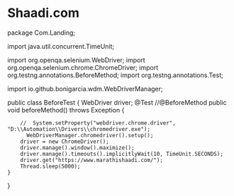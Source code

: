 # Shaadi.com
package Com.Landing;

import java.util.concurrent.TimeUnit;

import org.openqa.selenium.WebDriver;
import org.openqa.selenium.chrome.ChromeDriver;
import org.testng.annotations.BeforeMethod;
import org.testng.annotations.Test;

import io.github.bonigarcia.wdm.WebDriverManager;


public class BeforeTest {
WebDriver driver;
	@Test
	//@BeforeMethod
	public void beforeMethod() throws Exception {
		
		//  System.setProperty("webdriver.chrome.driver", "D:\\Automation\\Drivers\\chromedriver.exe");
		  WebDriverManager.chromedriver().setup();
		driver = new ChromeDriver();
		driver.manage().window().maximize();
		driver.manage().timeouts().implicitlyWait(10, TimeUnit.SECONDS);
		driver.get("https://www.marathishaadi.com/");
		Thread.sleep(5000);
	}
}




